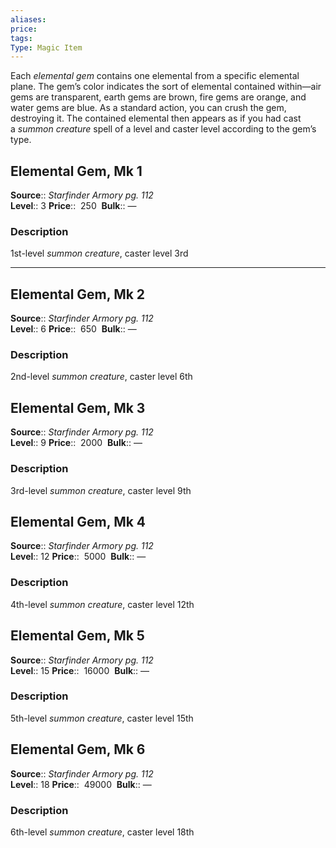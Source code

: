 ```yaml
---
aliases: 
price: 
tags: 
Type: Magic Item
---
```

Each _elemental gem_ contains one elemental from a specific elemental plane. The gem’s color indicates the sort of elemental contained within—air gems are transparent, earth gems are brown, fire gems are orange, and water gems are blue. As a standard action, you can crush the gem, destroying it. The contained elemental then appears as if you had cast a _summon creature_ spell of a level and caster level according to the gem’s type.  

## Elemental Gem, Mk 1

**Source**:: _Starfinder Armory pg. 112_  
**Level**:: 3
**Price**::  250 
**Bulk**:: —

### Description

1st-level _summon creature_, caster level 3rd

---

## Elemental Gem, Mk 2

**Source**:: _Starfinder Armory pg. 112_  
**Level**:: 6
**Price**::  650 
**Bulk**:: —

### Description

2nd-level _summon creature_, caster level 6th

## Elemental Gem, Mk 3

**Source**:: _Starfinder Armory pg. 112_  
**Level**:: 9
**Price**::  2000 
**Bulk**:: —

### Description

3rd-level _summon creature_, caster level 9th

## Elemental Gem, Mk 4

**Source**:: _Starfinder Armory pg. 112_  
**Level**:: 12
**Price**::  5000 
**Bulk**:: —

### Description

4th-level _summon creature_, caster level 12th

## Elemental Gem, Mk 5

**Source**:: _Starfinder Armory pg. 112_  
**Level**:: 15
**Price**::  16000 
**Bulk**:: —

### Description

5th-level _summon creature_, caster level 15th

## Elemental Gem, Mk 6

**Source**:: _Starfinder Armory pg. 112_  
**Level**:: 18
**Price**::  49000 
**Bulk**:: —

### Description

6th-level _summon creature_, caster level 18th
